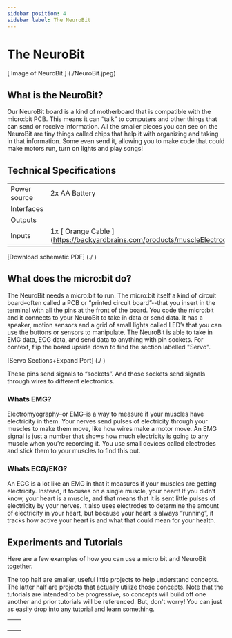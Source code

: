 ```yaml
---
sidebar position: 4
sidebar label: The NeuroBit
---
```


# The NeuroBit #

[ Image of NeuroBit ] (./NeuroBit.jpeg)

## What is the NeuroBit? ## 
Our NeuroBit board is a kind of motherboard that is compatible with the micro:bit PCB. This means it can “talk” to computers and other things that can send or receive information. All the smaller pieces you can see on the NeuroBit are tiny things called chips that help it with organizing and taking in that information. Some even send it, allowing you to make code that could make motors run, turn on lights and play songs!

## Technical Specifications ## 

| | |
|---|---|
| Power source | 2x AA Battery |
| Interfaces |  |
|Outputs| |
|Inputs| 1x [ Orange Cable ] (https://backyardbrains.com/products/muscleElectrodeCable) |

[Download schematic PDF] (./ )


## What does the micro:bit do? ## 

The NeuroBit needs a micro:bit to run. The micro:bit itself a kind of circuit board–often called a PCB or “printed circuit board”--that you insert in the terminal with all the pins at the front of the board. You code the micro:bit and it connects to your NeuroBit to take in data or send data. It has a speaker, motion sensors and a grid of small lights called LED’s that you can use the buttons or sensors to manipulate. 
The NeuroBit is able to take in EMG data, ECG data, and send data to anything with pin sockets. For context, flip the board upside down to find the section labelled "Servo".

[Servo Sections+Expand Port] (./ )

These pins send signals to “sockets”. And those sockets send signals through wires to different electronics. 

### Whats EMG? ### 

Electromyography–or EMG–is a way to measure if your muscles have electricity in them. Your nerves send pulses of electricity through your muscles to make them move, like how wires make a motor move. An EMG signal is just a number that shows how much electricity is going to any muscle when you’re recording it. You use small devices called electrodes and stick them to your muscles to find this out.

### Whats ECG/EKG? ###

An ECG is a lot like an EMG in that it measures if your muscles are getting electricity. Instead, it focuses on a single muscle, your heart! If you didn’t know, your heart is a muscle, and that means that it is sent little pulses of electricity by your nerves. 
It also uses electrodes to determine the amount of electricity in your heart, but because your heart is always “running”, it tracks how active your heart is and what that could mean for your health. 

## Experiments and Tutorials ## 

Here are a few examples of how you can use a micro:bit and NeuroBit together. 

The top half are smaller, useful little projects to help understand concepts. The latter half are projects that actually utilize those concepts. Note that the tutorials are intended to be progressive, so concepts will build off one another and prior tutorials will be referenced. But, don't worry! You can just as easily drop into any tutorial and learn something. 

| | |
|---|---|
| | | |
| | | |
| | | |
| | | |




